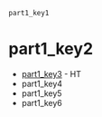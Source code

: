 ```ngMeta
part1_key1
```
# part1_key2
- [part1_key3](http://codepen.io/navgurukul/full/oBNexy) - HT
- part1_key4
- part1_key5
- part1_key6
